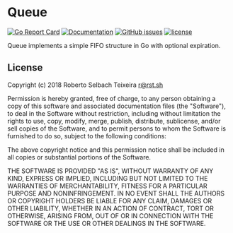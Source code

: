 # Queue

[![Go Report Card](https://goreportcard.com/badge/github.com/rselbach/queue)](https://goreportcard.com/report/github.com/rselbach/queue)  [![Documentation](https://godoc.org/github.com/rselbach/queue?status.svg)](http://godoc.org/github.com/rselbach/queue) [![GitHub issues](https://img.shields.io/github/issues/rselbach/queue.svg)](https://github.com/rselbach/queue/issues) [![license](https://img.shields.io/github/license/rselbach/queue.svg?maxAge=2592000)](https://github.com/rselbach/queue/LICENSE)

Queue implements a simple FIFO structure in Go with optional expiration.

## License

Copyright (c) 2018 Roberto Selbach Teixeira  <r@rst.sh>

Permission is hereby granted, free of charge, to any person obtaining a copy
of this software and associated documentation files (the "Software"), to deal
in the Software without restriction, including without limitation the rights
to use, copy, modify, merge, publish, distribute, sublicense, and/or sell
copies of the Software, and to permit persons to whom the Software is
furnished to do so, subject to the following conditions:

The above copyright notice and this permission notice shall be included in
all copies or substantial portions of the Software.

THE SOFTWARE IS PROVIDED "AS IS", WITHOUT WARRANTY OF ANY KIND, EXPRESS OR
IMPLIED, INCLUDING BUT NOT LIMITED TO THE WARRANTIES OF MERCHANTABILITY,
FITNESS FOR A PARTICULAR PURPOSE AND NONINFRINGEMENT. IN NO EVENT SHALL THE
AUTHORS OR COPYRIGHT HOLDERS BE LIABLE FOR ANY CLAIM, DAMAGES OR OTHER
LIABILITY, WHETHER IN AN ACTION OF CONTRACT, TORT OR OTHERWISE, ARISING FROM,
OUT OF OR IN CONNECTION WITH THE SOFTWARE OR THE USE OR OTHER DEALINGS IN
THE SOFTWARE.
